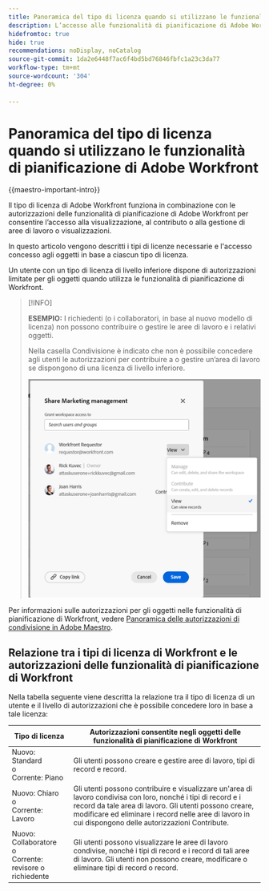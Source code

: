 ```yaml
---
title: Panoramica del tipo di licenza quando si utilizzano le funzionalità di pianificazione di Adobe Workfront
description: L’accesso alle funzionalità di pianificazione di Adobe Workfront dipende dal tipo di licenza, oltre che dalle autorizzazioni per gli oggetti.
hidefromtoc: true
hide: true
recommendations: noDisplay, noCatalog
source-git-commit: 1da2e6448f7ac6f4bd5bd76846fbfc1a23c3da77
workflow-type: tm+mt
source-wordcount: '304'
ht-degree: 0%

---
```


<!--update the metadata with real things when making this public; also update the description with something like this: Not all users in the organization have the same access and permissions to use Adobe Maestro. This article describes the levels of access that users could have to Adobe Maestro. -->
<!--update the title and the metadata title if Maestro is NOT its own product - because the title is too generic for it being a Workfront capability-->

# Panoramica del tipo di licenza quando si utilizzano le funzionalità di pianificazione di Adobe Workfront

{{maestro-important-intro}}

Il tipo di licenza di Adobe Workfront funziona in combinazione con le autorizzazioni delle funzionalità di pianificazione di Adobe Workfront per consentire l’accesso alla visualizzazione, al contributo o alla gestione di aree di lavoro o visualizzazioni. <!--add more objects here when we can grant other object-specific permissions-->

In questo articolo vengono descritti i tipi di licenze necessarie e l&#39;accesso concesso agli oggetti in base a ciascun tipo di licenza.

Un utente con un tipo di licenza di livello inferiore dispone di autorizzazioni limitate per gli oggetti quando utilizza le funzionalità di pianificazione di Workfront.

>[!INFO]
>
>**ESEMPIO:** I richiedenti (o i collaboratori, in base al nuovo modello di licenza) non possono contribuire o gestire le aree di lavoro e i relativi oggetti.
>
>Nella casella Condivisione è indicato che non è possibile concedere agli utenti le autorizzazioni per contribuire a o gestire un’area di lavoro se dispongono di una licenza di livello inferiore.
>
>![](assets/permissions-grayed-out-for-requestor-user.png)


Per informazioni sulle autorizzazioni per gli oggetti nelle funzionalità di pianificazione di Workfront, vedere [Panoramica delle autorizzazioni di condivisione in Adobe Maestro](/help/quicksilver/maestro/access/sharing-permissions-overview.md).

## Relazione tra i tipi di licenza di Workfront e le autorizzazioni delle funzionalità di pianificazione di Workfront

Nella tabella seguente viene descritta la relazione tra il tipo di licenza di un utente e il livello di autorizzazioni che è possibile concedere loro in base a tale licenza:


| Tipo di licenza | Autorizzazioni consentite negli oggetti delle funzionalità di pianificazione di Workfront |
|------------------------------------------------|-------------------------------------------------------------------------------------------------------------------------------------------------------------------------------|
| Nuovo: Standard <br> o <br>Corrente: Piano | Gli utenti possono creare e gestire aree di lavoro, tipi di record e record. |
| Nuovo: Chiaro <br> o <br>Corrente: Lavoro | Gli utenti possono contribuire e visualizzare un&#39;area di lavoro condivisa con loro, nonché i tipi di record e i record da tale area di lavoro.  Gli utenti possono creare, modificare ed eliminare i record nelle aree di lavoro in cui dispongono delle autorizzazioni Contribute. |
| Nuovo: Collaboratore <br> o <br>Corrente: revisore o richiedente | Gli utenti possono visualizzare le aree di lavoro condivise, nonché i tipi di record e i record di tali aree di lavoro. Gli utenti non possono creare, modificare o eliminare tipi di record o record. |



